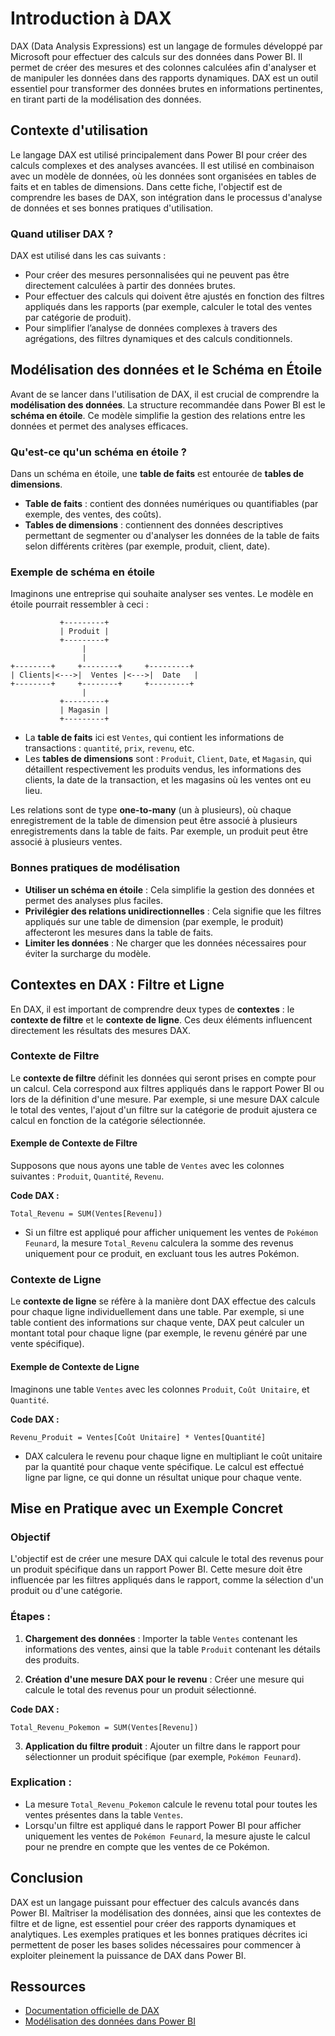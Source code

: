 # Introduction à DAX

DAX (Data Analysis Expressions) est un langage de formules développé par Microsoft pour effectuer des calculs sur des données dans Power BI. Il permet de créer des mesures et des colonnes calculées afin d'analyser et de manipuler les données dans des rapports dynamiques. DAX est un outil essentiel pour transformer des données brutes en informations pertinentes, en tirant parti de la modélisation des données.

## Contexte d'utilisation

Le langage DAX est utilisé principalement dans Power BI pour créer des calculs complexes et des analyses avancées. Il est utilisé en combinaison avec un modèle de données, où les données sont organisées en tables de faits et en tables de dimensions. Dans cette fiche, l'objectif est de comprendre les bases de DAX, son intégration dans le processus d'analyse de données et ses bonnes pratiques d'utilisation.

### Quand utiliser DAX ?
DAX est utilisé dans les cas suivants :
- Pour créer des mesures personnalisées qui ne peuvent pas être directement calculées à partir des données brutes.
- Pour effectuer des calculs qui doivent être ajustés en fonction des filtres appliqués dans les rapports (par exemple, calculer le total des ventes par catégorie de produit).
- Pour simplifier l’analyse de données complexes à travers des agrégations, des filtres dynamiques et des calculs conditionnels.

## Modélisation des données et le Schéma en Étoile

Avant de se lancer dans l'utilisation de DAX, il est crucial de comprendre la **modélisation des données**. La structure recommandée dans Power BI est le **schéma en étoile**. Ce modèle simplifie la gestion des relations entre les données et permet des analyses efficaces.

### Qu'est-ce qu'un schéma en étoile ?

Dans un schéma en étoile, une **table de faits** est entourée de **tables de dimensions**. 

- **Table de faits** : contient des données numériques ou quantifiables (par exemple, des ventes, des coûts).
- **Tables de dimensions** : contiennent des données descriptives permettant de segmenter ou d'analyser les données de la table de faits selon différents critères (par exemple, produit, client, date).

### Exemple de schéma en étoile

Imaginons une entreprise qui souhaite analyser ses ventes. Le modèle en étoile pourrait ressembler à ceci :

```
           +---------+
           | Produit |
           +---------+
                |
                |
+--------+     +--------+     +---------+
| Clients|<--->|  Ventes |<--->|  Date   |
+--------+     +--------+     +---------+
                |
           +---------+
           | Magasin |
           +---------+
```

- La **table de faits** ici est `Ventes`, qui contient les informations de transactions : `quantité`, `prix`, `revenu`, etc.
- Les **tables de dimensions** sont : `Produit`, `Client`, `Date`, et `Magasin`, qui détaillent respectivement les produits vendus, les informations des clients, la date de la transaction, et les magasins où les ventes ont eu lieu.

Les relations sont de type **one-to-many** (un à plusieurs), où chaque enregistrement de la table de dimension peut être associé à plusieurs enregistrements dans la table de faits. Par exemple, un produit peut être associé à plusieurs ventes.

### Bonnes pratiques de modélisation
- **Utiliser un schéma en étoile** : Cela simplifie la gestion des données et permet des analyses plus faciles.
- **Privilégier des relations unidirectionnelles** : Cela signifie que les filtres appliqués sur une table de dimension (par exemple, le produit) affecteront les mesures dans la table de faits.
- **Limiter les données** : Ne charger que les données nécessaires pour éviter la surcharge du modèle.

## Contextes en DAX : Filtre et Ligne

En DAX, il est important de comprendre deux types de **contextes** : le **contexte de filtre** et le **contexte de ligne**. Ces deux éléments influencent directement les résultats des mesures DAX.

### Contexte de Filtre
Le **contexte de filtre** définit les données qui seront prises en compte pour un calcul. Cela correspond aux filtres appliqués dans le rapport Power BI ou lors de la définition d'une mesure. Par exemple, si une mesure DAX calcule le total des ventes, l'ajout d'un filtre sur la catégorie de produit ajustera ce calcul en fonction de la catégorie sélectionnée.

#### Exemple de Contexte de Filtre
Supposons que nous ayons une table de `Ventes` avec les colonnes suivantes : `Produit`, `Quantité`, `Revenu`.

**Code DAX :**  
```dax
Total_Revenu = SUM(Ventes[Revenu])
```

- Si un filtre est appliqué pour afficher uniquement les ventes de `Pokémon Feunard`, la mesure `Total_Revenu` calculera la somme des revenus uniquement pour ce produit, en excluant tous les autres Pokémon.

### Contexte de Ligne
Le **contexte de ligne** se réfère à la manière dont DAX effectue des calculs pour chaque ligne individuellement dans une table. Par exemple, si une table contient des informations sur chaque vente, DAX peut calculer un montant total pour chaque ligne (par exemple, le revenu généré par une vente spécifique).

#### Exemple de Contexte de Ligne
Imaginons une table `Ventes` avec les colonnes `Produit`, `Coût Unitaire`, et `Quantité`.

**Code DAX :**  
```dax
Revenu_Produit = Ventes[Coût Unitaire] * Ventes[Quantité]
```

- DAX calculera le revenu pour chaque ligne en multipliant le coût unitaire par la quantité pour chaque vente spécifique. Le calcul est effectué ligne par ligne, ce qui donne un résultat unique pour chaque vente.

## Mise en Pratique avec un Exemple Concret

### Objectif
L'objectif est de créer une mesure DAX qui calcule le total des revenus pour un produit spécifique dans un rapport Power BI. Cette mesure doit être influencée par les filtres appliqués dans le rapport, comme la sélection d'un produit ou d'une catégorie.

### Étapes :

1. **Chargement des données** :
   Importer la table `Ventes` contenant les informations des ventes, ainsi que la table `Produit` contenant les détails des produits.

2. **Création d'une mesure DAX pour le revenu** :
   Créer une mesure qui calcule le total des revenus pour un produit sélectionné.

**Code DAX :**  
```dax
Total_Revenu_Pokemon = SUM(Ventes[Revenu])
```

3. **Application du filtre produit** :
   Ajouter un filtre dans le rapport pour sélectionner un produit spécifique (par exemple, `Pokémon Feunard`).

### Explication :
- La mesure `Total_Revenu_Pokemon` calcule le revenu total pour toutes les ventes présentes dans la table `Ventes`.
- Lorsqu'un filtre est appliqué dans le rapport Power BI pour afficher uniquement les ventes de `Pokémon Feunard`, la mesure ajuste le calcul pour ne prendre en compte que les ventes de ce Pokémon.

## Conclusion

DAX est un langage puissant pour effectuer des calculs avancés dans Power BI. Maîtriser la modélisation des données, ainsi que les contextes de filtre et de ligne, est essentiel pour créer des rapports dynamiques et analytiques. Les exemples pratiques et les bonnes pratiques décrites ici permettent de poser les bases solides nécessaires pour commencer à exploiter pleinement la puissance de DAX dans Power BI.

## Ressources
- [Documentation officielle de DAX](https://docs.microsoft.com/fr-fr/dax/)
- [Modélisation des données dans Power BI](https://docs.microsoft.com/fr-fr/power-bi/guidance/star-schema)
